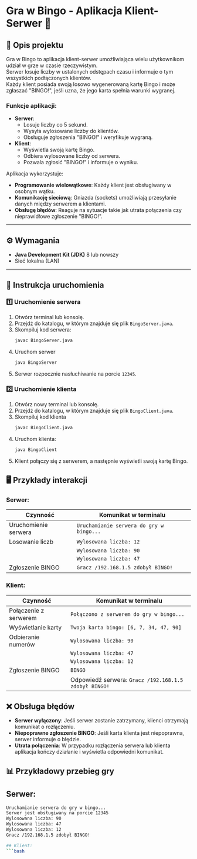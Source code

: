 # Gra w Bingo - Aplikacja Klient-Serwer 🎲

## 📜 Opis projektu
Gra w Bingo to aplikacja klient-serwer umożliwiająca wielu użytkownikom udział w grze w czasie rzeczywistym.  
Serwer losuje liczby w ustalonych odstępach czasu i informuje o tym wszystkich podłączonych klientów.  
Każdy klient posiada swoją losowo wygenerowaną kartę Bingo i może zgłaszać "BINGO!", jeśli uzna, że jego karta spełnia warunki wygranej.

### Funkcje aplikacji:
- **Serwer**: 
  - Losuje liczby co 5 sekund.
  - Wysyła wylosowane liczby do klientów.
  - Obsługuje zgłoszenia "BINGO!" i weryfikuje wygraną.
- **Klient**: 
  - Wyświetla swoją kartę Bingo.
  - Odbiera wylosowane liczby od serwera.
  - Pozwala zgłosić "BINGO!" i informuje o wyniku.

Aplikacja wykorzystuje:
- **Programowanie wielowątkowe**: Każdy klient jest obsługiwany w osobnym wątku.
- **Komunikację sieciową**: Gniazda (sockets) umożliwiają przesyłanie danych między serwerem a klientami.
- **Obsługę błędów**: Reaguje na sytuacje takie jak utrata połączenia czy nieprawidłowe zgłoszenie "BINGO!".

---

## ⚙️ Wymagania
- **Java Development Kit (JDK)** 8 lub nowszy
- Sieć lokalna (LAN)

---

## 🚀 Instrukcja uruchomienia

### 1️⃣ Uruchomienie serwera
1. Otwórz terminal lub konsolę.
2. Przejdź do katalogu, w którym znajduje się plik `BingoServer.java`.
3. Skompiluj kod serwera:
   ```bash
   javac BingoServer.java

4. Uruchom serwer
   ```bash
   java BingoServer

5. Serwer rozpocznie nasłuchiwanie na porcie `12345`.

### 2️⃣ Uruchomienie klienta
1. Otwórz nowy terminal lub konsolę.
2. Przejdź do katalogu, w którym znajduje się plik `BingoClient.java`.
3. Skompiluj kod klienta
   ```bash
   javac BingoClient.java

4. Uruchom klienta:
   ```bash
   java BingoClient

5. Klient połączy się z serwerem, a następnie wyświetli swoją kartę Bingo.

## 🖥️ Przykłady interakcji

### Serwer:

| Czynność                      | Komunikat w terminalu                     |
|-------------------------------|-------------------------------------------|
| Uruchomienie serwera          | `Uruchamianie serwera do gry w bingo...`  |
| Losowanie liczb               | `Wylosowana liczba: 12`                   |
|                               | `Wylosowana liczba: 90`                   |
|                               | `Wylosowana liczba: 47`                   |
| Zgłoszenie BINGO              | `Gracz /192.168.1.5 zdobył BINGO!`        |

### Klient:

| Czynność                      | Komunikat w terminalu                                 |
|-------------------------------|-------------------------------------------------------|
| Połączenie z serwerem         | `Połączono z serwerem do gry w bingo...`              |
| Wyświetlanie karty            | `Twoja karta bingo: [6, 7, 34, 47, 90]`               |
| Odbieranie numerów            | `Wylosowana liczba: 90`                               |
|                               | `Wylosowana liczba: 47`                               |
|                               | `Wylosowana liczba: 12`                               |
| Zgłoszenie BINGO              | `BINGO`                                               |
|                               | Odpowiedź serwera: `Gracz /192.168.1.5 zdobył BINGO!` |


## ❌ Obsługa błędów
- **Serwer wyłączony**: Jeśli serwer zostanie zatrzymany, klienci otrzymają komunikat o rozłączeniu.
- **Niepoprawne zgłoszenie BINGO**: Jeśli karta klienta jest niepoprawna, serwer informuje o błędzie.
- **Utrata połączenia**: W przypadku rozłączenia serwera lub klienta aplikacja kończy działanie i wyświetla odpowiedni komunikat.

  
## 📊 Przykładowy przebieg gry

## Serwer:
   ```bash
   Uruchamianie serwera do gry w bingo...
   Serwer jest obsługiwany na porcie 12345
   Wylosowana liczba: 90
   Wylosowana liczba: 47
   Wylosowana liczba: 12
   Gracz /192.168.1.5 zdobył BINGO!

## Klient:
   ```bash
